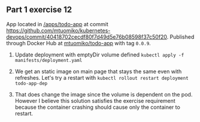 ## Part 1 exercise 12

App located in [/apps/todo-app](https://github.com/mtuomiko/kubernetes-devops/tree/main/apps/todo-app) at commit https://github.com/mtuomiko/kubernetes-devops/commit/40418702cecdf80f7d49d5e76b08598f37c50f20. Published through Docker Hub at [mtuomiko/todo-app](https://hub.docker.com/r/mtuomiko/todo-app) with tag `0.0.9`.

1. Update deployment with emptyDir volume defined `kubectl apply -f manifests/deployment.yaml`

2. We get an static image on main page that stays the same even with refreshes. Let's try a restart with `kubectl rollout restart deployment todo-app-dep`

3. That does change the image since the volume is dependent on the pod. However I believe this solution satisfies the exercise requirement because the container crashing should cause only the container to restart.

